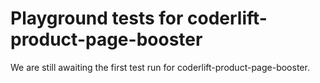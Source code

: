 # Playground tests for coderlift-product-page-booster
We are still awaiting the first test run for coderlift-product-page-booster.
